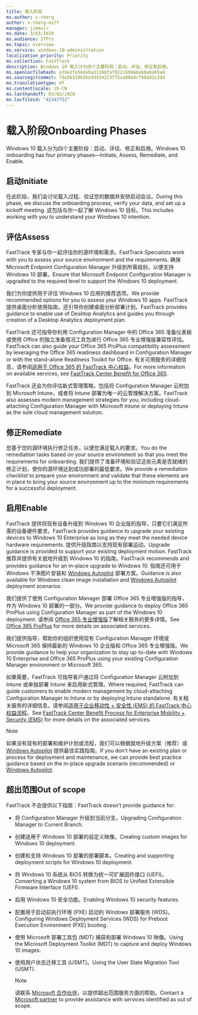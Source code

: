 ```yaml
---
title: 载入阶段
ms.author: v-rberg
author: v-rberg-msft
manager: jimmuir
ms.date: 3/03/2020
ms.audience: ITPro
ms.topic: overview
ms.service: windows-10-administration
localization_priority: Priority
ms.collection: FastTrack
description: Windows 10 载入分为四个主要阶段：启动、评估、修正和启用。
ms.openlocfilehash: e39e2fe56deba31188faf022c69b68ab0a6ab5a0
ms.sourcegitcommit: 79a5b31863be3d554223f75ca866dcf40dd2c2dd
ms.translationtype: HT
ms.contentlocale: zh-CN
ms.lasthandoff: 03/02/2020
ms.locfileid: "42347752"
---
```

# <a name="onboarding-phases"></a><span data-ttu-id="c1bc1-103">载入阶段</span><span class="sxs-lookup"><span data-stu-id="c1bc1-103">Onboarding Phases</span></span>

<span data-ttu-id="c1bc1-104">Windows 10 载入分为四个主要阶段：启动、评估、修正和启用。</span><span class="sxs-lookup"><span data-stu-id="c1bc1-104">Windows 10 onboarding has four primary phases—Initiate, Assess, Remediate, and Enable.</span></span>

## <a name="initiate"></a><span data-ttu-id="c1bc1-105">启动</span><span class="sxs-lookup"><span data-stu-id="c1bc1-105">Initiate</span></span>

<span data-ttu-id="c1bc1-106">在此阶段，我们会讨论载入过程、验证您的数据并安排启动会议。</span><span class="sxs-lookup"><span data-stu-id="c1bc1-106">During this phase, we discuss the onboarding process, verify your data, and set up a kickoff meeting.</span></span> <span data-ttu-id="c1bc1-107">这包括与你一起了解 Windows 10 目标。</span><span class="sxs-lookup"><span data-stu-id="c1bc1-107">This includes working with you to understand your Windows 10 intention.</span></span>

## <a name="assess"></a><span data-ttu-id="c1bc1-108">评估</span><span class="sxs-lookup"><span data-stu-id="c1bc1-108">Assess</span></span>

<span data-ttu-id="c1bc1-109">FastTrack 专家与你一起评估你的源环境和需求。</span><span class="sxs-lookup"><span data-stu-id="c1bc1-109">FastTrack Specialists work with you to assess your source environment and the requirements.</span></span> <span data-ttu-id="c1bc1-110">确保 Microsoft Endpoint Configuration Manager 升级到所需级别，以便支持 Windows 10 部署。</span><span class="sxs-lookup"><span data-stu-id="c1bc1-110">Ensure that Microsoft Endpoint Configuration Manager is upgraded to the required level to support the Windows 10 deployment.</span></span> 

<span data-ttu-id="c1bc1-111">我们为你提供用于评估 Windows 10 应用的推荐选项。</span><span class="sxs-lookup"><span data-stu-id="c1bc1-111">We provide recommended options for you to assess your Windows 10 apps.</span></span> <span data-ttu-id="c1bc1-112">FastTrack 提供桌面分析使用指南，还引导你创建桌面分析部署计划。</span><span class="sxs-lookup"><span data-stu-id="c1bc1-112">FastTrack provides guidance to enable use of Desktop Analytics and guides you through creation of a Desktop Analytics deployment plan.</span></span>

<span data-ttu-id="c1bc1-113">FastTrack 还可指导你利用 Configuration Manager 中的 Office 365 准备仪表板或使用 Office 的独立准备情况工具包进行 Office 365 专业增强版兼容性评估。</span><span class="sxs-lookup"><span data-stu-id="c1bc1-113">FastTrack can also guide your Office 365 ProPlus compatibility assessment by leveraging the Office 365 readiness dashboard in Configuration Manager or with the stand-alone Readiness Toolkit for Office.</span></span> <span data-ttu-id="c1bc1-114">有关可用服务的详细信息，请参阅[适用于 Office 365 的 FastTrack 中心权益](O365-fasttrack-benefit-for-office-365.md)。</span><span class="sxs-lookup"><span data-stu-id="c1bc1-114">For more information on available services, see [FastTrack Center Benefit for Office 365](O365-fasttrack-benefit-for-office-365.md).</span></span> 

<span data-ttu-id="c1bc1-115">FastTrack 还会为你评估新式管理策略，包括将 Configuration Manager 云附加到 Microsoft Intune，或者将 Intune 部署为唯一的云管理解决方案。</span><span class="sxs-lookup"><span data-stu-id="c1bc1-115">FastTrack also assesses modern management strategies for you, including cloud-attaching Configuration Manager with Microsoft Intune or deploying Intune as the sole cloud management solution.</span></span>

## <a name="remediate"></a><span data-ttu-id="c1bc1-116">修正</span><span class="sxs-lookup"><span data-stu-id="c1bc1-116">Remediate</span></span>

<span data-ttu-id="c1bc1-117">您基于您的源环境执行修正任务，以便您满足载入的要求。</span><span class="sxs-lookup"><span data-stu-id="c1bc1-117">You do the remediation tasks based on your source environment so that you meet the requirements for onboarding.</span></span> <span data-ttu-id="c1bc1-118">我们提供了准备环境和验证这些元素是否就绪的修正计划，使你的源环境达到成功部署的最低要求。</span><span class="sxs-lookup"><span data-stu-id="c1bc1-118">We provide a remediation checklist to prepare your environment and validate that these elements are in place to bring your source environment up to the minimum requirements for a successful deployment.</span></span> 

## <a name="enable"></a><span data-ttu-id="c1bc1-119">启用</span><span class="sxs-lookup"><span data-stu-id="c1bc1-119">Enable</span></span>

<span data-ttu-id="c1bc1-120">FastTrack 提供将现有设备升级到 Windows 10 企业版的指导，只要它们满足所需的设备硬件要求。</span><span class="sxs-lookup"><span data-stu-id="c1bc1-120">FastTrack provides guidance to upgrade your existing devices to Windows 10 Enterprise as long as they meet the needed device hardware requirements.</span></span> <span data-ttu-id="c1bc1-121">提供升级指南以支持现有部署运动。</span><span class="sxs-lookup"><span data-stu-id="c1bc1-121">Upgrade guidance is provided to support your existing deployment motion.</span></span> <span data-ttu-id="c1bc1-122">FastTrack 推荐并提供有关就地升级到 Windows 10 的指南。</span><span class="sxs-lookup"><span data-stu-id="c1bc1-122">FastTrack recommends and provides guidance for an in-place upgrade to Windows 10.</span></span> <span data-ttu-id="c1bc1-123">指南还可用于 Windows 干净图片安装和 [Windows Autopilot](EMS-onboarding-phases.md#windows-autopilot) 部署方案。</span><span class="sxs-lookup"><span data-stu-id="c1bc1-123">Guidance is also available for Windows clean image installation and [Windows Autopilot](EMS-onboarding-phases.md#windows-autopilot) deployment scenarios.</span></span> 

<span data-ttu-id="c1bc1-124">我们提供了使用 Configuration Manager 部署 Office 365 专业增强版的指导，作为 Windows 10 部署的一部分。</span><span class="sxs-lookup"><span data-stu-id="c1bc1-124">We provide guidance to deploy Office 365 ProPlus using Configuration Manager as part of the Windows 10 deployment.</span></span> <span data-ttu-id="c1bc1-125">请参阅 [Office 365 专业增强版](O365-onboarding-and-migration.md#office-365-proplus)了解相关服务的更多详情。</span><span class="sxs-lookup"><span data-stu-id="c1bc1-125">See [Office 365 ProPlus](O365-onboarding-and-migration.md#office-365-proplus) for more details on associated services.</span></span>

<span data-ttu-id="c1bc1-126">我们提供指导，帮助你的组织使用现有 Configuration Manager 环境或 Microsoft 365 保持最新的 Windows 10 企业版和 Office 365 专业增强版。</span><span class="sxs-lookup"><span data-stu-id="c1bc1-126">We provide guidance to help your organization to stay up-to-date with Windows 10 Enterprise and Office 365 ProPlus using your existing Configuration Manager environment or Microsoft 365.</span></span>

<span data-ttu-id="c1bc1-127">如果需要，FastTrack 可指导客户通过将 Configuration Manager 云附加到 Intune 或单独部署 Intune 来启用新式管理。</span><span class="sxs-lookup"><span data-stu-id="c1bc1-127">Where required, FastTrack can guide customers to enable modern management by cloud-attaching Configuration Manager to Intune or by deploying Intune standalone.</span></span> <span data-ttu-id="c1bc1-128">有关相关服务的详细信息，请参阅[适用于企业移动性 + 安全性 (EMS) 的 FastTrack 中心权益流程](EMS-fasttrack-process.md)。</span><span class="sxs-lookup"><span data-stu-id="c1bc1-128">See [FastTrack Center Benefit Process for Enterprise Mobility + Security (EMS)](EMS-fasttrack-process.md) for more details on the associated services.</span></span>

> [!NOTE]
> <span data-ttu-id="c1bc1-129">如果没有现有的部署和维护计划或流程，我们可以根据就地升级方案（推荐）或 [Windows Autopilot](EMS-onboarding-phases.md#windows-autopilot) 提供最佳实践指南。</span><span class="sxs-lookup"><span data-stu-id="c1bc1-129">If you don’t have an existing plan or process for deployment and maintenance, we can provide best practice guidance based on the in-place upgrade scenario (recommended) or [Windows Autopilot](EMS-onboarding-phases.md#windows-autopilot).</span></span>

## <a name="out-of-scope"></a><span data-ttu-id="c1bc1-130">超出范围</span><span class="sxs-lookup"><span data-stu-id="c1bc1-130">Out of scope</span></span>

<span data-ttu-id="c1bc1-131">FastTrack 不会提供以下指南：</span><span class="sxs-lookup"><span data-stu-id="c1bc1-131">FastTrack doesn’t provide guidance for:</span></span>

- <span data-ttu-id="c1bc1-132">将 Configuration Manager 升级到当前分支。</span><span class="sxs-lookup"><span data-stu-id="c1bc1-132">Upgrading Configuration Manager to Current Branch.</span></span>
- <span data-ttu-id="c1bc1-133">创建适用于 Windows 10 部署的自定义映像。</span><span class="sxs-lookup"><span data-stu-id="c1bc1-133">Creating custom images for Windows 10 deployment.</span></span>
- <span data-ttu-id="c1bc1-134">创建和支持 Windows 10 部署的部署脚本。</span><span class="sxs-lookup"><span data-stu-id="c1bc1-134">Creating and supporting deployment scripts for Windows 10 deployment.</span></span>
- <span data-ttu-id="c1bc1-135">将 Windows 10 系统从 BIOS 转换为统一可扩展固件接口 (UEFI)。</span><span class="sxs-lookup"><span data-stu-id="c1bc1-135">Converting a Windows 10 system from BIOS to Unified Extensible Firmware Interface (UEFI).</span></span>
- <span data-ttu-id="c1bc1-136">启用 Windows 10 安全功能。</span><span class="sxs-lookup"><span data-stu-id="c1bc1-136">Enabling Windows 10 security features.</span></span> 
- <span data-ttu-id="c1bc1-137">配置用于启动前执行环境 (PXE) 启动的 Windows 部署服务 (WDS)。</span><span class="sxs-lookup"><span data-stu-id="c1bc1-137">Configuring Windows Deployment Services (WDS) for Preboot Execution Environment (PXE) booting.</span></span>
- <span data-ttu-id="c1bc1-138">使用 Microsoft 部署工具包 (MDT) 捕获和部署 Windows 10 映像。</span><span class="sxs-lookup"><span data-stu-id="c1bc1-138">Using the Microsoft Deployment Toolkit (MDT) to capture and deploy Windows 10 images.</span></span>
- <span data-ttu-id="c1bc1-139">使用用户状态迁移工具 (USMT)。</span><span class="sxs-lookup"><span data-stu-id="c1bc1-139">Using the User State Migration Tool (USMT).</span></span>

  > [!NOTE]
  > <span data-ttu-id="c1bc1-140">请联系 [Microsoft 合作伙伴](https://go.microsoft.com/fwlink/?linkid=2080150)，以提供超出范围服务方面的帮助。</span><span class="sxs-lookup"><span data-stu-id="c1bc1-140">Contact a [Microsoft partner](https://go.microsoft.com/fwlink/?linkid=2080150) to provide assistance with services identified as out of scope.</span></span>

 